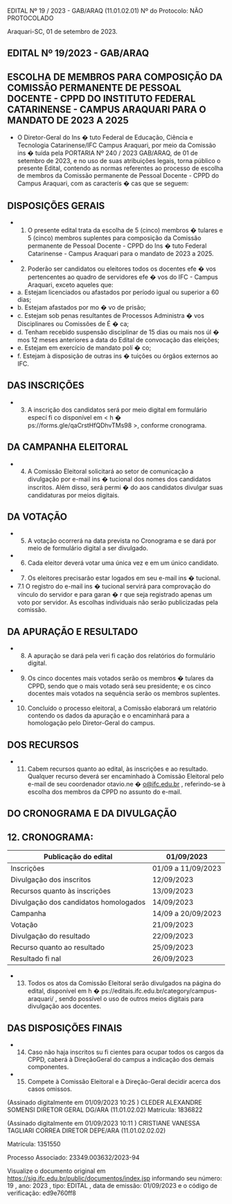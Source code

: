 <!-- image -->

EDITAL Nº 19 / 2023 - GAB/ARAQ (11.01.02.01) Nº do Protocolo: NÃO PROTOCOLADO

Araquari-SC, 01 de setembro de 2023.

## EDITAL Nº 19/2023 - GAB/ARAQ

## ESCOLHA DE MEMBROS PARA COMPOSIÇÃO DA COMISSÃO PERMANENTE DE PESSOAL DOCENTE - CPPD DO INSTITUTO FEDERAL CATARINENSE - CAMPUS ARAQUARI PARA O MANDATO DE 2023 A 2025

- O Diretor-Geral do Ins � tuto Federal de Educação, Ciência e Tecnologia Catarinense/IFC Campus   Araquari,   por   meio   da   Comissão   ins � tuída   pela   PORTARIA   Nº   240   /   2023   GAB/ARAQ, de 01 de setembro de 2023, e no uso de suas atribuições legais, torna público o presente Edital, contendo as normas referentes ao processo de escolha de membros da Comissão permanente de Pessoal Docente - CPPD do Campus Araquari, com as caracterís � cas que se seguem:

## DISPOSIÇÕES GERAIS

- 1. O presente edital trata da escolha de 5 (cinco) membros � tulares e 5 (cinco) membros suplentes para composição da Comissão permanente de Pessoal Docente - CPPD do Ins � tuto Federal Catarinense - Campus Araquari para o mandato de 2023 a 2025.
- 2. Poderão ser candidatos ou eleitores todos os docentes efe � vos pertencentes ao quadro de servidores efe � vos do IFC - Campus Araquari, exceto aqueles que:
- a. Estejam licenciados ou afastados por período igual ou superior a 60 dias;
- b. Estejam afastados por mo � vo de prisão;
- c. Estejam sob penas resultantes de Processos Administra � vos Disciplinares ou Comissões de É � ca;
- d. Tenham recebido suspensão disciplinar de 15 dias ou mais nos úl � mos 12 meses anteriores a data do Edital de convocação das eleições;
- e. Estejam em exercício de mandato polí � co;
- f. Estejam à disposição de outras ins � tuições ou órgãos externos ao IFC.

## DAS INSCRIÇÕES

- 3. A inscrição dos candidatos será por meio digital em formulário especí fi co disponível em &lt; h � ps://forms.gle/qaCrstHfQDhvTMs98 &gt;, conforme cronograma.

## DA CAMPANHA ELEITORAL

- 4.   A   Comissão   Eleitoral   solicitará   ao   setor   de   comunicação   a   divulgação   por   e-mail ins � tucional dos nomes dos candidatos inscritos. Além disso, será permi � do aos candidatos divulgar suas candidaturas por meios digitais.

## DA VOTAÇÃO

- 5. A votação ocorrerá na data prevista no Cronograma e se dará por meio de formulário digital a ser divulgado.
- 6. Cada eleitor deverá votar uma única vez e em um único candidato.
- 7. Os eleitores precisarão estar logados em seu e-mail ins � tucional.
- 7.1 O registro do e-mail ins � tucional servirá para comprovação do vínculo do servidor e para garan � r que seja registrado apenas um voto por servidor. As escolhas individuais não serão publicizadas pela comissão.

## DA APURAÇÃO E RESULTADO

- 8. A apuração se dará pela veri fi cação dos relatórios do formulário digital.
- 9. Os cinco docentes mais votados serão os membros � tulares da CPPD, sendo que o mais votado  será   seu   presidente;   e   os   cinco   docentes   mais   votados   na   sequência   serão   os membros suplentes.
- 10. Concluído o processo eleitoral, a Comissão elaborará um relatório contendo os dados da apuração e o encaminhará para a homologação pelo Diretor-Geral do campus.

## DOS RECURSOS

- 11. Cabem recursos quanto ao edital, às inscrições e ao resultado. Qualquer recurso deverá ser encaminhado à Comissão Eleitoral pelo e-mail de seu coordenador otavio.ne � o@ifc.edu.br , referindo-se à escolha dos membros da CPPD no assunto do e-mail.

## DO CRONOGRAMA E DA DIVULGAÇÃO

## 12. CRONOGRAMA:

| Publicação do edital                  | 01/09/2023         |
|---------------------------------------|--------------------|
| Inscrições                            | 01/09 a 11/09/2023 |
| Divulgação dos inscritos              | 12/09/2023         |
| Recursos quanto às inscrições         | 13/09/2023         |
| Divulgação dos candidatos homologados | 14/09/2023         |
| Campanha                              | 14/09 a 20/09/2023 |
| Votação                               | 21/09/2023         |
| Divulgação do resultado               | 22/09/2023         |
| Recurso quanto ao resultado           | 25/09/2023         |
| Resultado  fi nal                     | 26/09/2023         |

- 13. Todos os atos da Comissão Eleitoral serão divulgados na página do edital, disponível em h � ps://editais.ifc.edu.br/category/campus-araquari/ , sendo possível o uso de outros meios digitais para divulgação aos docentes.

## DAS DISPOSIÇÕES FINAIS

- 14. Caso não haja inscritos su fi cientes para ocupar todos os cargos da CPPD, caberá à DireçãoGeral do campus a indicação dos demais componentes.
- 15. Compete à Comissão Eleitoral e à Direção-Geral decidir acerca dos casos omissos.

(Assinado digitalmente em 01/09/2023 10:25 ) CLEDER ALEXANDRE SOMENSI DIRETOR GERAL DG/ARA (11.01.02.02) Matrícula: 1836822

(Assinado digitalmente em 01/09/2023 10:11 ) CRISTIANE VANESSA TAGLIARI CORREA DIRETOR DEPE/ARA (11.01.02.02.02)

Matrícula: 1351550

Processo Associado: 23349.003632/2023-94

Visualize o documento original em https://sig.ifc.edu.br/public/documentos/index.jsp informando seu número: 19 , ano: 2023 , tipo: EDITAL , data de emissão: 01/09/2023 e o código de verificação: ed9e760ff8
